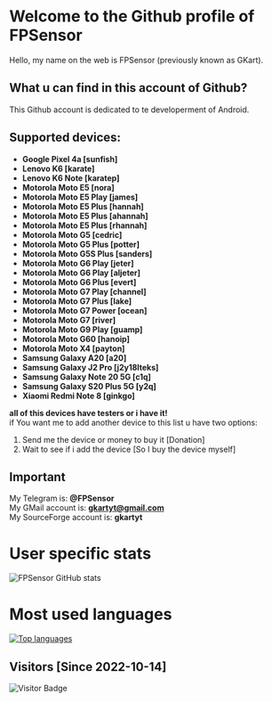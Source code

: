 # Welcome to the Github profile of FPSensor

Hello, my name on the web is FPSensor (previously known as GKart).

## What u can find in this account of Github?

This Github account is dedicated to te developerment of Android.

## Supported devices:

- **Google Pixel 4a [sunfish]**
- **Lenovo K6 [karate]**
- **Lenovo K6 Note [karatep]**
- **Motorola Moto E5 [nora]**
- **Motorola Moto E5 Play [james]**
- **Motorola Moto E5 Plus [hannah]**
- **Motorola Moto E5 Plus [ahannah]**
- **Motorola Moto E5 Plus [rhannah]**
- **Motorola Moto G5 [cedric]**
- **Motorola Moto G5 Plus [potter]**
- **Motorola Moto G5S Plus [sanders]**
- **Motorola Moto G6 Play [jeter]**
- **Motorola Moto G6 Play [aljeter]**
- **Motorola Moto G6 Plus [evert]**
- **Motorola Moto G7 Play [channel]**
- **Motorola Moto G7 Plus [lake]**
- **Motorola Moto G7 Power [ocean]**
- **Motorola Moto G7 [river]**
- **Motorola Moto G9 Play [guamp]**
- **Motorola Moto G60 [hanoip]**
- **Motorola Moto X4 [payton]**
- **Samsung Galaxy A20 [a20]**
- **Samsung Galaxy J2 Pro [j2y18lteks]**
- **Samsung Galaxy Note 20 5G [c1q]**
- **Samsung Galaxy S20 Plus 5G [y2q]**
- **Xiaomi Redmi Note 8 [ginkgo]**

**all of this devices have testers or i have it!**   
if You want me to add another device to this list u have two options:
1. Send me the device or money to buy it [Donation]
2. Wait to see if i add the device [So I buy the device myself]

## Important

My Telegram is: **@FPSensor**  
My GMail account is: **gkartyt@gmail.com**  
My SourceForge account is: **gkartyt**  

# User specific stats
![FPSensor GitHub stats](https://github-readme-stats.vercel.app/api?username=FPSensor&count_private=true&theme=tokyonight)

# Most used languages
[![Top languages](https://github-readme-stats.vercel.app/api/top-langs/?username=FPSensor&layout=compact&langs_count=10&theme=tokyonight&)](https://github.com/FPSensor)

## Visitors [Since 2022-10-14]
![Visitor Badge](https://visitor-badge.laobi.icu/badge?page_id=FPSensor.FPSensor)

